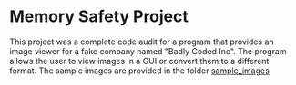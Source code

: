 # Memory Safety Project
This project was a complete code audit for a program that provides an image viewer for a fake company named "Badly Coded Inc".  The program allows the user to view images in a GUI or convert them to a different format.
The sample images are provided in the folder [sample_images](sample_images/)
